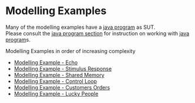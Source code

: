 # Modelling Examples

Many of the modelling examples have a [java program](Java_program) as SUT.  
Please consult the [java program section](Java_program) for instruction on working with [java program](Java_program)s.

Modelling Examples in order of increasing complexity

*   [Modelling Example - Echo](Modelling-Example-Echo)
*   [Modelling Example - Stimulus Response](Modelling_Example_Stimulus_Response)
*   [Modelling Example - Shared Memory](Modelling-Example-Shared-Memory)
*   [Modelling Example - Control Loop](Modelling_Example_Control_Loop)
*   [Modelling Example - Customers Orders](Modelling_Example_Customers_Orders)
*   [Modelling Example - Lucky People](Modelling-Example-Lucky-People)